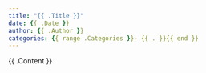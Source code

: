 ```yaml
---
title: "{{ .Title }}"
date: {{ .Date }}
author: {{ .Author }}
categories: {{ range .Categories }}- {{ . }}{{ end }}
---
```


{{ .Content }}
